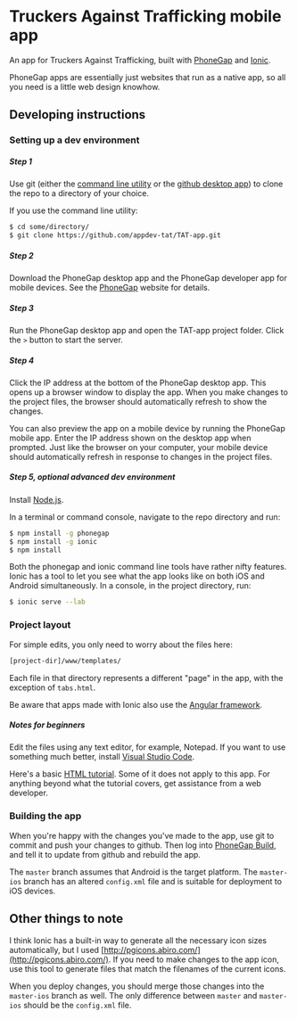 # Truckers Against Trafficking mobile app

An app for Truckers Against Trafficking, built with [PhoneGap](http://phonegap.com/) and [Ionic](http://ionicframework.com/).

PhoneGap apps are essentially just websites that run as a native app, so all you need is a little web design knowhow.

## Developing instructions

### Setting up a dev environment

##### Step 1

Use git (either the [command line utility](https://git-scm.com/) or the [github desktop app](https://desktop.github.com/)) to clone the repo to a directory of your choice.

If you use the command line utility:

```sh
$ cd some/directory/
$ git clone https://github.com/appdev-tat/TAT-app.git
```

##### Step 2

Download the PhoneGap desktop app and the PhoneGap developer app for mobile devices. See the [PhoneGap](http://phonegap.com/) website for details.

##### Step 3

Run the PhoneGap desktop app and open the TAT-app project folder. Click the `>` button to start the server.

##### Step 4

Click the IP address at the bottom of the PhoneGap desktop app. This opens up a browser window to display the app. When you make changes to the project files, the browser should automatically refresh to show the changes.

You can also preview the app on a mobile device by running the PhoneGap mobile app. Enter the IP address shown on the desktop app when prompted. Just like the browser on your computer, your mobile device should automatically refresh in response to changes in the project files.

##### Step 5, optional advanced dev environment

Install [Node.js](https://nodejs.org/en/).

In a terminal or command console, navigate to the repo directory and run:

```sh
$ npm install -g phonegap
$ npm install -g ionic
$ npm install
```

Both the phonegap and ionic command line tools have rather nifty features. Ionic has a tool to let you see what the app looks like on both iOS and Android simultaneously. In a console, in the project directory, run:

```sh
$ ionic serve --lab
```

### Project layout

For simple edits, you only need to worry about the files here:

```sh
[project-dir]/www/templates/
```

Each file in that directory represents a different "page" in the app, with the exception of `tabs.html`.

Be aware that apps made with Ionic also use the [Angular framework](https://angularjs.org/).

##### Notes for beginners

Edit the files using any text editor, for example, Notepad. If you want to use something much better, install [Visual Studio Code](https://code.visualstudio.com).

Here's a basic [HTML tutorial](http://www.w3schools.com/html/). Some of it does not apply to this app. For anything beyond what the tutorial covers, get assistance from a web developer.

### Building the app

When you're happy with the changes you've made to the app, use git to commit and push your changes to github. Then log into [PhoneGap Build](https://build.phonegap.com/), and tell it to update from github and rebuild the app.

The `master` branch assumes that Android is the target platform. The `master-ios` branch has an altered `config.xml` file and is suitable for deployment to iOS devices.

## Other things to note

I think Ionic has a built-in way to generate all the necessary icon sizes automatically, but I used [http://pgicons.abiro.com/](http://pgicons.abiro.com/). If you need to make changes to the app icon, use this tool to generate files that match the filenames of the current icons.

When you deploy changes, you should merge those changes into the `master-ios` branch as well. The only difference between `master` and `master-ios` should be the `config.xml` file.